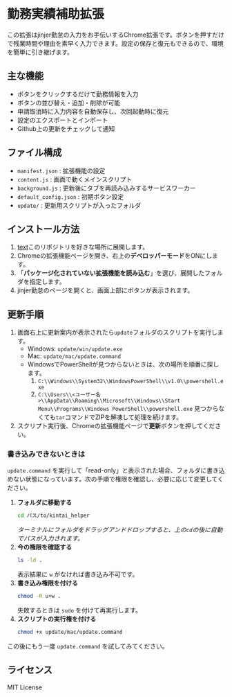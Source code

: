 # 勤務実績補助拡張

この拡張はjinjer勤怠の入力をお手伝いするChrome拡張です。ボタンを押すだけで残業時間や理由を素早く入力できます。設定の保存と復元もできるので、環境を簡単に引き継げます。

## 主な機能
- ボタンをクリックするだけで勤務情報を入力
- ボタンの並び替え・追加・削除が可能
- 申請取消時に入力内容を自動保存し、次回起動時に復元
- 設定のエクスポートとインポート
- Github上の更新をチェックして通知

## ファイル構成
- `manifest.json` : 拡張機能の設定
- `content.js` : 画面で動くメインスクリプト
- `background.js` : 更新後にタブを再読み込みするサービスワーカー
- `default_config.json` : 初期ボタン設定
- `update/` : 更新用スクリプトが入ったフォルダ

## インストール方法
1. [text](https://github.com/ogatetsu-0501/kintai_helper)このリポジトリを好きな場所に展開します。
2. Chromeの拡張機能ページを開き、右上の**デベロッパーモード**をONにします。
3. 「**パッケージ化されていない拡張機能を読み込む**」を選び、展開したフォルダを指定します。
4. jinjer勤怠のページを開くと、画面上部にボタンが表示されます。

## 更新手順
1. 画面右上に更新案内が表示されたら`update`フォルダのスクリプトを実行します。
   - Windows: `update/win/update.exe`
   - Mac: `update/mac/update.command`
   - WindowsでPowerShellが見つからないときは、次の場所を順番に探します。
     1. `C:\\Windows\\System32\\WindowsPowerShell\\v1.0\\powershell.exe`
     2. `C:\\Users\\<ユーザー名>\\AppData\\Roaming\\Microsoft\\Windows\\Start Menu\\Programs\\Windows PowerShell\\powershell.exe`
     見つからなくても`tar`コマンドでZIPを解凍して処理を続けます。
2. スクリプト実行後、Chromeの拡張機能ページで**更新**ボタンを押してください。

### 書き込みできないときは
`update.command` を実行して「read-only」と表示された場合、フォルダに書き込めない状態になっています。次の手順で権限を確認し、必要に応じて変更してください。

1. **フォルダに移動する**
   ```bash
   cd パス/to/kintai_helper
   ```
   *ターミナルにフォルダをドラッグアンドドロップすると、上の`cd`の後に自動でパスが入力されます。*
2. **今の権限を確認する**
   ```bash
   ls -ld .
   ```
   表示結果に `w` がなければ書き込み不可です。
3. **書き込み権限を付ける**
   ```bash
   chmod -R u+w .
   ```
   失敗するときは `sudo` を付けて再実行します。
4. **スクリプトの実行権を付ける**
   ```bash
   chmod +x update/mac/update.command
   ```
この後にもう一度 `update.command` を試してみてください。

## ライセンス
MIT License
